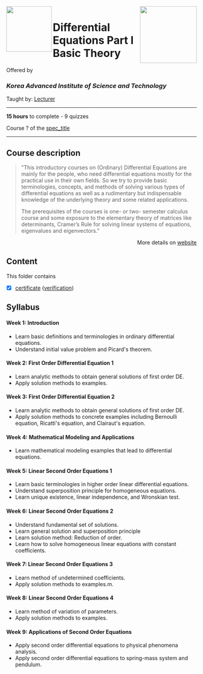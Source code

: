 <a href="https://www.coursera.org/learn/ordinary-differential-equations">
  <img src="/img/course_logo" width="150" align="right">
</a>

<img src="https://upload.wikimedia.org/wikipedia/en/2/29/KAIST_logo_small.svg" width="120" height="120" align="left">

# Differential Equations Part I Basic Theory

Offered by 
### *Korea Advanced Institute of Science and Technology*

Taught by: [Lecturer](lecturer_link)

---

**15 hours** to complete - 9 quizzes

Course ? of the [spec_title](../) 

---

## Course description

>"This introductory courses on (Ordinary) Differential Equations are mainly for the people, who need differential equations mostly for the practical use in their own fields. So we try to provide basic terminologies, concepts, and methods of solving various types of differential equations as well as a rudimentary but indispensable knowledge of the underlying theory and some related applications. 
>
>The prerequisites of the courses is one- or two- semester calculus course and some exposure to the elementary theory of matrices like determinants, Cramer’s Rule for solving linear systems of equations, eigenvalues and eigenvectors."

<p align="right">More details on <a href="https://www.coursera.org/learn/ordinary-differential-equations">website</a></p>

## Content
This folder contains 
- [x] [certificate](./Certificate/certificate.pdf) ([verification](certificate_link))

## Syllabus

#### Week 1: Introduction
- Learn basic definitions and terminologies in ordinary differential equations.
- Understand initial value problem and Picard's theorem.

#### Week 2: First Order Differential Equation 1
- Learn analytic methods to obtain general solutions of first order DE.
- Apply solution methods to examples.

#### Week 3: First Order Differential Equation 2
- Learn analytic methods to obtain general solutions of first order DE.
- Apply solution methods to concrete examples including Bernoulli equation, Ricatti's equation, and Clairaut's equation.

#### Week 4: Mathematical Modeling and Applications
- Learn mathematical modeling examples that lead to differential equations.

#### Week 5: Linear Second Order Equations 1
- Learn basic terminologies in higher order linear differential equations.
- Understand superposition principle for homogeneous equations.
- Learn unique existence, linear independence, and Wronskian test.

#### Week 6: Linear Second Order Equations 2
- Understand fundamental set of solutions.
- Learn general solution and superposition principle
- Learn solution method: Reduction of order.
- Learn how to solve homogeneous linear equations with constant coefficients.

#### Week 7: Linear Second Order Equations 3
- Learn method of undetermined coefficients.
- Apply solution methods to examples.m.

#### Week 8: Linear Second Order Equations 4
- Learn method of variation of parameters.
- Apply solution methods to examples.

#### Week 9: Applications of Second Order Equations
- Apply second order differential equations to physical phenomena analysis.
- Apply second order differential equations to spring-mass system and pendulum.

